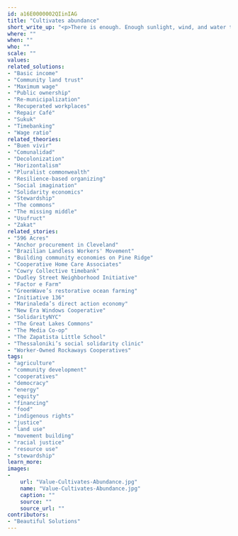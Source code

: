 ```yaml
---
id: a16E0000002QIinIAG
title: "Cultivates abundance"
short_write_up: "<p>There is enough. Enough sunlight, wind, and water to nourish us and power our tools, enough roofs for everyone to sleep under one, enough work for everyone to have a livelihood, enough knowledge to keep teaching and learning forever. We start to believe there is not enough when we feel we need to own what could be shared, when we assign market value disconnected from use value, when those in power amass vast fortunes through stealing, hiding, and holding out of reach. A society that cultivates abundance does not treat human needs as something to be bought and sold, resists a culture that uses the perception of scarcity to obscure problems of distribution and discourage generosity, restores sovereignty, and operates on principles of solidarity and mutual aid.</p>"
where: ""
when: ""
who: ""
scale: ""
values:
related_solutions:
- "Basic income"
- "Community land trust"
- "Maximum wage"
- "Public ownership"
- "Re-municipalization"
- "Recuperated workplaces"
- "Repair Café"
- "Sukuk"
- "Timebanking"
- "Wage ratio"
related_theories:
- "Buen vivir"
- "Comunalidad"
- "Decolonization"
- "Horizontalism"
- "Pluralist commonwealth"
- "Resilience-based organizing"
- "Social imagination"
- "Solidarity economics"
- "Stewardship"
- "The commons"
- "The missing middle"
- "Usufruct"
- "Zakat"
related_stories:
- "596 Acres"
- "Anchor procurement in Cleveland"
- "Brazilian Landless Workers' Movement"
- "Building community economies on Pine Ridge"
- "Cooperative Home Care Associates"
- "Cowry Collective timebank"
- "Dudley Street Neighborhood Initiative"
- "Factor e Farm"
- "GreenWave’s restorative ocean farming"
- "Initiative 136"
- "Marinaleda’s direct action economy"
- "New Era Windows Cooperative"
- "SolidarityNYC"
- "The Great Lakes Commons"
- "The Media Co-op"
- "The Zapatista Little School"
- "Thessaloniki’s social solidarity clinic"
- "Worker-Owned Rockaways Cooperatives"
tags:
- "agriculture"
- "community development"
- "cooperatives"
- "democracy"
- "energy"
- "equity"
- "financing"
- "food"
- "indigenous rights"
- "justice"
- "land use"
- "movement building"
- "racial justice"
- "resource use"
- "stewardship"
learn_more:
images:
-
    url: "Value-Cultivates-Abundance.jpg"
    name: "Value-Cultivates-Abundance.jpg"
    caption: ""
    source: ""
    source_url: ""
contributors:
- "Beautiful Solutions"
---
```

